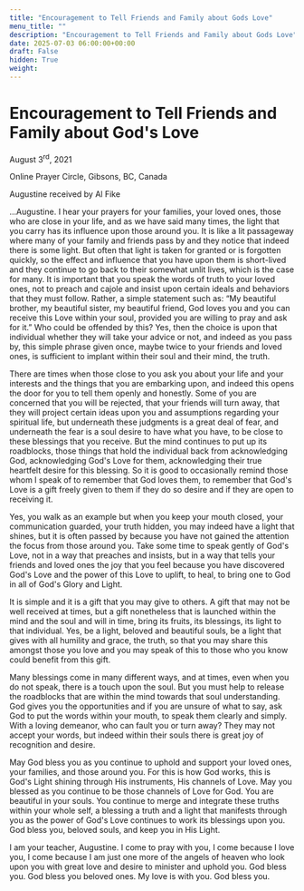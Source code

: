 ```yaml
---
title: "Encouragement to Tell Friends and Family about Gods Love"
menu_title: ""
description: "Encouragement to Tell Friends and Family about Gods Love"
date: 2025-07-03 06:00:00+00:00
draft: False
hidden: True
weight:
---
```

# Encouragement to Tell Friends and Family about God's Love

August 3<sup>rd</sup>, 2021

Online Prayer Circle, Gibsons, BC, Canada

Augustine received by Al Fike

...Augustine. I hear your prayers for your families, your loved ones, those who are close in your life, and as we have said many times, the light that you carry has its influence upon those around you. It is like a lit passageway where many of your family and friends pass by and they notice that indeed there is some light. But often that light is taken for granted or is forgotten quickly, so the effect and influence that you have upon them is short-lived and they continue to go back to their somewhat unlit lives, which is the case for many. It is important that you speak the words of truth to your loved ones, not to preach and cajole and insist upon certain ideals and behaviors that they must follow. Rather, a simple statement such as: “My beautiful brother, my beautiful sister, my beautiful friend, God loves you and you can receive this Love within your soul, provided you are willing to pray and ask for it.” Who could be offended by this? Yes, then the choice is upon that individual whether they will take your advice or not, and indeed as you pass by, this simple phrase given once, maybe twice to your friends and loved ones, is sufficient to implant within their soul and their mind, the truth.

There are times when those close to you ask you about your life and your interests and the things that you are embarking upon, and indeed this opens the door for you to tell them openly and honestly. Some of you are concerned that you will be rejected, that your friends will turn away, that they will project certain ideas upon you and assumptions regarding your spiritual life, but underneath these judgments is a great deal of fear, and underneath the fear is a soul desire to have what you have, to be close to these blessings that you receive. But the mind continues to put up its roadblocks, those things that hold the individual back from acknowledging God, acknowledging God's Love for them, acknowledging their true heartfelt desire for this blessing. So it is good to occasionally remind those whom I speak of to remember that God loves them, to remember that God's Love is a gift freely given to them if they do so desire and if they are open to receiving it.

Yes, you walk as an example but when you keep your mouth closed, your communication guarded, your truth hidden, you may indeed have a light that shines, but it is often passed by because you have not gained the attention the focus from those around you. Take some time to speak gently of God's Love, not in a way that preaches and insists, but in a way that tells your friends and loved ones the joy that you feel because you have discovered God's Love and the power of this Love to uplift, to heal, to bring one to God in all of God's Glory and Light.

It is simple and it is a gift that you may give to others. A gift that may not be well received at times, but a gift nonetheless that is launched within the mind and the soul and will in time, bring its fruits, its blessings, its light to that individual. Yes, be a light, beloved and beautiful souls, be a light that gives with all humility and grace, the truth, so that you may share this amongst those you love and you may speak of this to those who you know could benefit from this gift.

Many blessings come in many different ways, and at times, even when you do not speak, there is a touch upon the soul. But you must help to release the roadblocks that are within the mind towards that soul understanding. God gives you the opportunities and if you are unsure of what to say, ask God to put the words within your mouth, to speak them clearly and simply. With a loving demeanor, who can fault you or turn away? They may not accept your words, but indeed within their souls there is great joy of recognition and desire.

May God bless you as you continue to uphold and support your loved ones, your families, and those around you. For this is how God works, this is God's Light shining through His instruments, His channels of Love. May you blessed as you continue to be those channels of Love for God. You are beautiful in your souls. You continue to merge and integrate these truths within your whole self, a blessing a truth and a light that manifests through you as the power of God's Love continues to work its blessings upon you. God bless you, beloved souls, and keep you in His Light.

I am your teacher, Augustine. I come to pray with you, I come because I love you, I come because I am just one more of the angels of heaven who look upon you with great love and desire to minister and uphold you. God bless you. God bless you beloved ones. My love is with you. God bless you.
